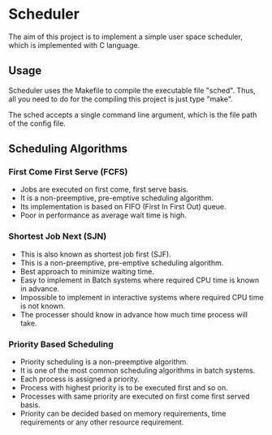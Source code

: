 # Scheduler

The aim of this project is to implement a simple user space scheduler, which is implemented with C language.

## Usage

Scheduler uses the Makefile to compile the executable file "sched".
Thus, all you need to do for the compiling this project is just type "make".

The sched accepts a single command line argument, which is the file path of the config file.


## Scheduling Algorithms

### First Come First Serve (FCFS)

- Jobs are executed on first come, first serve basis.
- It is a non-preemptive, pre-emptive scheduling algorithm.
- Its implementation is based on FIFO (First In First Out) queue.
- Poor in performance as average wait time is high.

### Shortest Job Next (SJN)

- This is also known as shortest job first (SJF).
- This is a non-preemptive, pre-emptive scheduling algorithm.
- Best approach to minimize waiting time.
- Easy to implement in Batch systems where required CPU time is known in advance.
- Impossible to implement in interactive systems where required CPU time is not known.
- The processer should know in advance how much time process will take.

### Priority Based Scheduling

- Priority scheduling is a non-preemptive algorithm.
- It is one of the most common scheduling algorithms in batch systems.
- Each process is assigned a priority.
- Process with highest priority is to be executed first and so on.
- Processes with same priority are executed on first come first served basis.
- Priority can be decided based on memory requirements, time requirements or any other resource requirement.